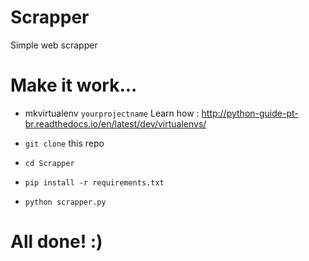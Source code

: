 # Scrapper
Simple web scrapper

# Make it work...

- mkvirtualenv `yourprojectname`
Learn how : http://python-guide-pt-br.readthedocs.io/en/latest/dev/virtualenvs/

- ```git clone``` this repo
- ```cd Scrapper```
- ```pip install -r requirements.txt```
- ```python scrapper.py```

# All done! :)
